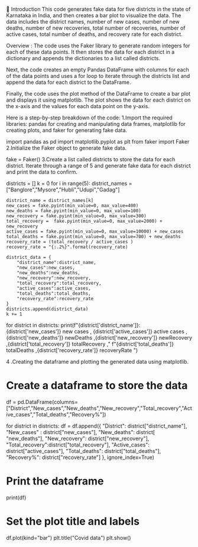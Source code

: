 
📝 Introduction
This code generates fake data for five districts in the state of Karnataka in India, and then creates a bar plot to visualize the data. The data includes the district names, number of new cases, number of new deaths, number of new recoveries, total number of recoveries, number of active cases, total number of deaths, and recovery rate for each district.

Overview :
The code uses the Faker library to generate random integers for each of these data points. It then stores the data for each district in a dictionary and appends the dictionaries to a list called districts.

Next, the code creates an empty Pandas DataFrame with columns for each of the data points and uses a for loop to iterate through the districts list and append the data for each district to the DataFrame.

Finally, the code uses the plot method of the DataFrame to create a bar plot and displays it using matplotlib. The plot shows the data for each district on the x-axis and the values for each data point on the y-axis.

Here is a step-by-step breakdown of the code:
1.Import the required libraries: pandas for creating and manipulating data frames, matplotlib for creating plots, and faker for generating fake data.


import pandas as pd
import matplotlib.pyplot as plt
from faker import Faker
2.Initialize the Faker object to generate fake data.


fake = Faker()
3.Create a list called districts to store the data for each district. Iterate through a range of 5 and generate fake data for each district and print the data to confirm.


districts = []
k = 0
for i in range(5):
    district_names = ["Banglore","Mysore","Hubli","Udupi","Gadag"]

    district_name = district_names[k]
    new_cases = fake.pyint(min_value=0, max_value=400)
    new_deaths = fake.pyint(min_value=0, max_value=100)
    new_recovery = fake.pyint(min_value=0, max_value=300)
    total_recovery =  fake.pyint(min_value=0, max_value=2000) + new_recovery
    active_cases = fake.pyint(min_value=0, max_value=10000) + new_cases
    total_deaths = fake.pyint(min_value=0, max_value=700) + new_deaths
    recovery_rate = (total_recovery / active_cases )
    recovery_rate = "{:.2%}".format(recovery_rate)
    
    district_data = {
        "district_name":district_name,
        "new_cases":new_cases,
        "new_deaths":new_deaths,
        "new_recovery":new_recovery,
        "total_recovery":total_recovery,
        "active_cases":active_cases,
        "total_deaths":total_deaths,
        "recovery_rate":recovery_rate
    }
    districts.append(district_data)
    k += 1
    
for district in districts:
    print(f"{district['district_name']}: {district['new_cases']} new cases , {district['active_cases']} active cases , 
          {district['new_deaths']} newDeaths ,{district['new_recovery']} newRecovery ,{district['total_recovery']} totalRecovery ,"
          f"{district['total_deaths']} totalDeaths ,{district['recovery_rate']} recoveryRate ")    
    
4 .Creating the dataframe and plotting the generated data using matplotlib.


# Create a dataframe to store the data
df = pd.DataFrame(columns=["District","New_cases","New_deaths","New_recovery","Total_recovery","Active_cases","Total_deaths","Recovery%"])


for district in districts:
    df = df.append({
        "District": district["district_name"],
        "New_cases" : district["new_cases"],
        "New_deaths": district[ "new_deaths"],
        "New_recovery": district["new_recovery"],
        "Total_recovery":district["total_recovery"],
        "Active_cases": district["active_cases"],
        "Total_deaths": district["total_deaths"],
        "Recovery%": district["recovery_rate"]
    }, ignore_index=True)

# Print the dataframe
print(df)

# Set the plot title and labels
df.plot(kind="bar")
plt.title("Covid data")
plt.show()
